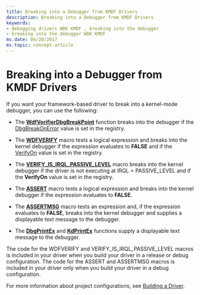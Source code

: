 ```yaml
---
title: Breaking into a Debugger from KMDF Drivers
description: Breaking into a Debugger from KMDF Drivers
keywords:
- debugging drivers WDK KMDF , breaking into the debugger
- breaking into the debugger WDK KMDF
ms.date: 04/20/2017
ms.topic: concept-article
---
```


# Breaking into a Debugger from KMDF Drivers


If you want your framework-based driver to break into a kernel-mode debugger, you can use the following:

-   The [**WdfVerifierDbgBreakPoint**](/windows-hardware/drivers/ddi/wdfverifier/nf-wdfverifier-wdfverifierdbgbreakpoint) function breaks into the debugger if the [DbgBreakOnError](registry-values-for-debugging-kmdf-drivers.md) value is set in the registry.

-   The [**WDFVERIFY**](./wdfverify.md) macro tests a logical expression and breaks into the kernel debugger if the expression evaluates to **FALSE** and if the [VerifyOn](registry-values-for-debugging-kmdf-drivers.md) value is set in the registry.

-   The [**VERIFY\_IS\_IRQL\_PASSIVE\_LEVEL**](./verify-is-irql-passive-level.md) macro breaks into the kernel debugger if the driver is not executing at IRQL = PASSIVE\_LEVEL and if the **VerifyOn** value is set in the registry.

-   The [**ASSERT**](/previous-versions/windows/hardware/previsioning-framework/ff542107(v=vs.85)) macro tests a logical expression and breaks into the kernel debugger if the expression evaluates to **FALSE**.

-   The [**ASSERTMSG**](/windows-hardware/drivers/ddi/wdm/nf-wdm-assertmsg) macro tests an expression and, if the expression evaluates to **FALSE**, breaks into the kernel debugger and supplies a displayable text message to the debugger.

-   The [**DbgPrintEx**](/windows-hardware/drivers/ddi/wdm/nf-wdm-dbgprintex) and [**KdPrintEx**](/windows-hardware/drivers/ddi/wdm/nf-wdm-kdprintex) functions supply a displayable text message to the debugger.

The code for the WDFVERIFY and VERIFY\_IS\_IRQL\_PASSIVE\_LEVEL macros is included in your driver when you build your driver in a release or debug configuration. The code for the ASSERT and ASSERTMSG macros is included in your driver only when you build your driver in a debug configuration.

For more information about project configurations, see [Building a Driver](../develop/building-a-driver.md).

 

